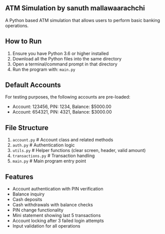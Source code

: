 ## ATM Simulation by sanuth mallawaarachchi

A Python based ATM simulation that allows users to perform basic banking operations.

## How to Run

1. Ensure you have Python 3.6 or higher installed
2. Download all the Python files into the same directory
3. Open a terminal/command prompt in that directory
4. Run the program with: `main.py`

## Default Accounts

For testing purposes, the following accounts are pre-loaded:

- Account: 123456, PIN: 1234, Balance: $5000.00
- Account: 654321, PIN: 4321, Balance: $3000.00

## File Structure

1.	`account.py` # Account class and related methods
2.	`auth.py` # Authentication logic
3.	`utils.py` # Helper functions (clear screen, header, valid amount)
4.	`transactions.py` # Transaction handling
5.	`main.py` # Main program entry point

## Features

- Account authentication with PIN verification
- Balance inquiry
- Cash deposits
- Cash withdrawals with balance checks
- PIN change functionality
- Mini statement showing last 5 transactions
- Account locking after 3 failed login attempts
- Input validation for all operations
